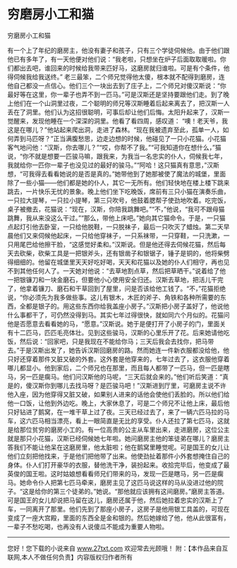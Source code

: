 # 穷磨房小工和猫

穷磨房小工和猫 

有一个上了年纪的磨房主，他没有妻子和孩子，只有三个学徒伺候他。由于他们跟他已有多年了，有一天他便对他们说：“我老啦，只想坐在炉子后面取取暖啦。你们都出去吧，谁回来的时候给我带来匹好马，这磨房就归谁啦。可是有个条件，他得伺候我给我送终。” 
老三最笨，二个师兄觉得他太傻，根本就不配得到磨房，连他自己都没一点信心。他们三个一块出去到了庄子上，二个师兄对傻汉斯说：“你最好等在这里，你一辈子也弄不到一匹马。”可是汉斯还是坚持要跟他们走。到了晚上他们在一个山洞里过夜，二个聪明的师兄等汉斯睡着后起来离去了，把汉斯一人丢在了洞里。他们认为这招很聪明，可事后却让他们后悔。太阳升起来了，汉斯一觉醒来，发现他睡在一个深深的洞里。他看了看四周，感叹道： 
“噢！老天爷，我这是在哪儿？”他站起来爬出洞，走进了森林。“现在我被遗弃至此，孤单一人，如何弄到马匹呀？”正当满腹愁思，边走边想的时候，他碰见了一只小花猫。小花猫客气地问他：“汉斯，你去哪儿？”“哎，你帮不了我。”“可我知道你在想什么，”猫说，“你不就是想要一匹骏马嘛，跟我来，为我当一名忠实的仆人，伺候我七年，我就给你一匹你一辈子也没见过的最好的骏马。”“阿哈！这只猫真有意思，”汉斯想，“可我得去看看她说的是否是真的。”她带他到了她那被使了魔法的城堡，里面除了一些小猫――他们都是她的仆人，其它一无所有。他们轻快地在楼上楼下跳来跳去，一片快乐无忧的景象。晚上他们坐下吃晚饭，席前有三只小猫在演奏乐曲，一只拉大提琴，一只拉小提琴，第三只吹号，他鼓着腮帮子使劲地吹着。吃完饭，桌子被撤去，花猫说：“现在，汉斯，你陪我跳舞吧。”“不，”他说，“我可不跟母猫跳舞，我从来没这么干过。”“那么，带他上床吧。”她向其它猫命令。于是，一只猫点起灯引他去卧室，一只给他脱鞋，一只脱袜子，最后一只吹灭了蜡烛。第二天早晨他们又来伺候他起床，一只给他穿袜子，一只系袜带，一只穿鞋，一只洗漱，一只用尾巴给他擦干脸，“这感觉好柔和。”汉斯说。但是他还得去伺候花猫，然后每天去砍柴，砍柴工具是一把银斧头，还有银凿子和银锯子，锤子是铜的，他将柴劈得细细的。他留在城堡里天天好吃好喝，天天和花猫以及她的仆人们相守，再也见不到其他任何人了。一天她对他说：“去草地割点草，然后把草晒干。”说着给了他一把银镰刀和一块金磨石，但要他小心使用安全归还。汉斯去草地，把活儿干完了，他拿着镰刀、磨石和干草回到了屋里，问是否该给他工钱了。“不，”花猫拒绝说，“你必须先为我多做些事。这儿有银木，木匠的斧子、角铁和各种所需要的东西，全都是银子的。用这些东西你给我盖座小房子。”汉斯把小房子盖好了，他说他什么事都干了，可仍然没得到马。其实七年过得很快，就如同六个月似的。花猫问他是否愿意去看看她的马，“愿意。”汉斯说。她于是便打开了小房子的门，里面关有十二匹马，匹匹毛亮体壮。见到这些骏马，汉斯的心里乐开了花。后来她请他吃饭，然后说：“回家吧，只是我现在不能给你马；三天后我会去找你，把马带去。”于是汉斯出发了，她告诉汉斯回磨房的路。然而她连一件新衣服都没给他，他只好还穿着那件又脏又破的外套。这外套是他穿来的，七年过去了，这衣服他穿着哪儿都显小。他到家后，二个师兄也在那里，而且每人都带了一匹马，但一匹是瞎马，另一匹是瘸马。他们问汉斯他的马呢，“三天后就会来的。”他们听后笑道：“真是的，傻汉斯你到哪儿去找马呀？是匹骏马吧！”汉斯进到厅里，可磨房主说不许他入座，因为他穿得又脏又破，如果别人进来的话他会使他们丢脸的。所以他们给他一口饭，让他到外边吃。晚上，大家休息了，可是二个师兄不让他上床，最后他只好钻进了鹅窝，在一堆干草上过了夜。三天已经过去了，来了一辆六匹马拉的马车，这六匹马相当漂亮，看上一眼简直是无比的享受。仆人还拉了第七匹马，这就是给那位贫穷的磨房小工的。有一位高贵的公主从车里出来，走进磨房，这位公主就是那只小花猫，汉斯已经伺候她七年啦。她问磨房主他的笨徒弟在哪儿？磨房主答我们不能让他呆在这磨房里，他太脏啦；他在鹅窝里睡觉呢。可是国王的女儿让他们立刻把他找来，于是他们把他带了出来。他使劲扯着那件小外套想掩住自己的身体。仆人们打开豪华的衣服，替他洗干净，装扮起来。收拾完毕后，他变成了最英俊的国王啦。这时姑娘想看看师兄们带来的马，发现一匹是瞎马，另一匹是瘸马。她命令仆人把第七匹马牵来，磨房主见了这匹马说这样的马从没进过他的院子。“这是给你的第三个徒弟的。”她说。“那他就应该拥有这间磨房。”磨房主答道。可是国王的女儿却说把马留在这儿，磨房还属于他，然后她拉着忠实的汉斯上了车，一同离开了那里。他们先到了那座小房子，这房子是他用银工具盖的，可现在变成了一座大宫殿，里面的东西全是金和银的。然后她嫁给了他，他从此很富有，一辈子不愁吃喝，也再没有人说傻瓜不能成为重要人物啦。 

                  
--------------------
您好！您下载的小说来自 www.27txt.com 欢迎常去光顾哦！
附：【本作品来自互联网,本人不做任何负责】内容版权归作者所有